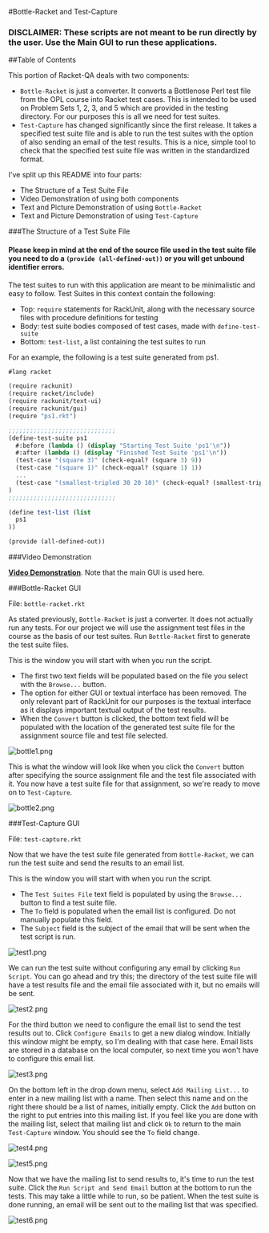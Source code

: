 #Bottle-Racket and Test-Capture

### DISCLAIMER: These scripts are not meant to be run directly by the user. Use the Main GUI to run these applications.

##Table of Contents

This portion of Racket-QA deals with two components:
* `Bottle-Racket` is just a converter. It converts a Bottlenose Perl test file from the OPL course into Racket test cases. This is intended to be used on Problem Sets 1, 2, 3, and 5 which are provided in the testing directory. For our purposes this is all we need for test suites.
* `Test-Capture` has changed significantly since the first release. It takes a specified test suite file and is able to run the test suites with the option of also sending an email of the test results. This is a nice, simple tool to check that the specified test suite file was written in the standardized format.

I've split up this README into four parts:
* The Structure of a Test Suite File
* Video Demonstration of using both components
* Text and Picture Demonstration of using `Bottle-Racket`
* Text and Picture Demonstration of using `Test-Capture`


###The Structure of a Test Suite File

#### Please keep in mind at the end of the source file used in the test suite file you need to do a `(provide (all-defined-out))` or you will get unbound identifier errors.

The test suites to run with this application are meant to be minimalistic and easy to follow. Test Suites in this context contain the following:
* Top: `require` statements for RackUnit, along with the necessary source files with procedure definitions for testing
* Body: test suite bodies composed of test cases, made with `define-test-suite`
* Bottom: `test-list`, a list containing the test suites to run

For an example, the following is a test suite generated from ps1.
```scheme
#lang racket

(require rackunit)
(require racket/include)
(require rackunit/text-ui)
(require rackunit/gui)
(require "ps1.rkt")

;;;;;;;;;;;;;;;;;;;;;;;;;;;;;;
(define-test-suite ps1
  #:before (lambda () (display "Starting Test Suite 'ps1'\n"))
  #:after (lambda () (display "Finished Test Suite 'ps1'\n"))
  (test-case "(square 3)" (check-equal? (square 3) 9))
  (test-case "(square 1)" (check-equal? (square 1) 1))
  ...
  (test-case "(smallest-tripled 30 20 10)" (check-equal? (smallest-tripled 30 20 10) 30))
)
;;;;;;;;;;;;;;;;;;;;;;;;;;;;;;

(define test-list (list
  ps1
))

(provide (all-defined-out))
```


###Video Demonstration

[**Video Demonstration**][Bottle-Video]. Note that the main GUI is used here.


###Bottle-Racket GUI

File: `bottle-racket.rkt`

As stated previously, `Bottle-Racket` is just a converter. It does not actually run any tests. For our project we will use the assignment test files in the course as the basis of our test suites. Run `Bottle-Racket` first to generate the test suite files.

This is the window you will start with when you run the script. 
* The first two text fields will be populated based on the file you select with the `Browse...` button.
* The option for either GUI or textual interface has been removed. The only relevant part of RackUnit for our purposes is the textual interface as it displays important textual output of the test results.
* When the `Convert` button is clicked, the bottom text field will be populated with the location of the generated test suite file for the assignment source file and test file selected.

![bottle1.png](https://raw.githubusercontent.com/oplS15projects/Racket-QA/master/Bottle-Racket/documentation/bottle-racket/v3/bottle1.png)

This is what the window will look like when you click the `Convert` button after specifying the source assignment file and the test file associated with it. You now have a test suite file for that assignment, so we're ready to move on to `Test-Capture`.

![bottle2.png](https://raw.githubusercontent.com/oplS15projects/Racket-QA/master/Bottle-Racket/documentation/bottle-racket/v3/bottle2.png)

###Test-Capture GUI

File: `test-capture.rkt`

Now that we have the test suite file generated from `Bottle-Racket`, we can run the test suite and send the results to an email list.

This is the window you will start with when you run the script.
* The `Test Suites File` text field is populated by using the `Browse...` button to find a test suite file.
* The `To` field is populated when the email list is configured. Do not manually populate this field.
* The `Subject` field is the subject of the email that will be sent when the test script is run.

![test1.png](https://raw.githubusercontent.com/oplS15projects/Racket-QA/master/Bottle-Racket/documentation/test-capture/v3/test1.png)

We can run the test suite without configuring any email by clicking `Run Script`. You can go ahead and try this; the directory of the test suite file will have a test results file and the email file associated with it, but no emails will be sent.

![test2.png](https://raw.githubusercontent.com/oplS15projects/Racket-QA/master/Bottle-Racket/documentation/test-capture/v3/test2.png)

For the third button we need to configure the email list to send the test results out to. Click `Configure Emails` to get a new dialog window. Initially this window might be empty, so I'm dealing with that case here. Email lists are stored in a database on the local computer, so next time you won't have to configure this email list.

![test3.png](https://raw.githubusercontent.com/oplS15projects/Racket-QA/master/Bottle-Racket/documentation/test-capture/v3/test3.png)

On the bottom left in the drop down menu, select `Add Mailing List...` to enter in a new mailing list with a name. Then select this name and on the right there should be a list of names, initially empty. Click the `Add` button on the right to put entries into this mailing list. If you feel like you are done with the mailing list, select that mailing list and click `Ok` to return to the main `Test-Capture` window. You should see the `To` field change.

![test4.png](https://raw.githubusercontent.com/oplS15projects/Racket-QA/master/Bottle-Racket/documentation/test-capture/v3/test4.png)

![test5.png](https://raw.githubusercontent.com/oplS15projects/Racket-QA/master/Bottle-Racket/documentation/test-capture/v3/test5.png)

Now that we have the mailing list to send results to, it's time to run the test suite. Click the `Run Script and Send Email` button at the bottom to run the tests. This may take a little while to run, so be patient. When the test suite is done running, an email will be sent out to the mailing list that was specified.

![test6.png](https://raw.githubusercontent.com/oplS15projects/Racket-QA/master/Bottle-Racket/documentation/test-capture/v3/test6.png)


<!-- Links -->
[Bottle-Video]: https://www.youtube.com/watch?v=Ws2mMMBFns4
